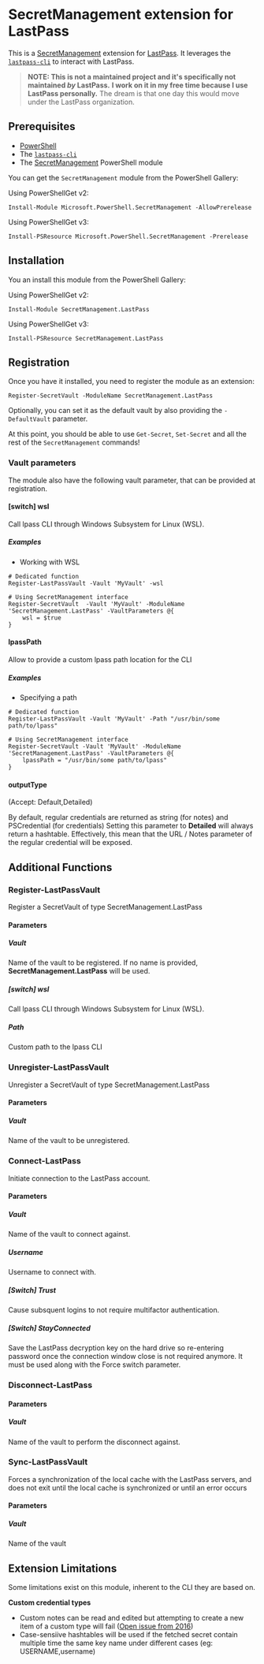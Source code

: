 # SecretManagement extension for LastPass

This is a
[SecretManagement](https://github.com/PowerShell/SecretManagement)
extension for
[LastPass](https://lastpass.com).
It leverages the [`lastpass-cli`](https://github.com/lastpass/lastpass-cli)
to interact with LastPass.

> **NOTE: This is not a maintained project and it's specifically not maintained _by_ LastPass.**
> **I work on it in my free time because I use LastPass personally.**
> The dream is that one day this would move under the LastPass organization.

## Prerequisites

* [PowerShell](https://github.com/PowerShell/PowerShell)
* The [`lastpass-cli`](https://github.com/lastpass/lastpass-cli)
* The [SecretManagement](https://github.com/PowerShell/SecretManagement) PowerShell module

You can get the `SecretManagement` module from the PowerShell Gallery:

Using PowerShellGet v2:

```pwsh
Install-Module Microsoft.PowerShell.SecretManagement -AllowPrerelease
```

Using PowerShellGet v3:

```pwsh
Install-PSResource Microsoft.PowerShell.SecretManagement -Prerelease
```

## Installation

You an install this module from the PowerShell Gallery:

Using PowerShellGet v2:

```pwsh
Install-Module SecretManagement.LastPass
```

Using PowerShellGet v3:

```pwsh
Install-PSResource SecretManagement.LastPass
```

## Registration

Once you have it installed,
you need to register the module as an extension:

```pwsh
Register-SecretVault -ModuleName SecretManagement.LastPass
```

Optionally, you can set it as the default vault by also providing the
`-DefaultVault`
parameter.


At this point,
you should be able to use
`Get-Secret`, `Set-Secret`
and all the rest of the
`SecretManagement`
commands!

### Vault parameters

The module also have the following vault parameter, that can be provided at registration.

#### [switch] wsl

Call lpass CLI through Windows Subsystem for Linux (WSL). 

##### Examples


* Working with WSL

```pwsh
# Dedicated function
Register-LastPassVault -Vault 'MyVault' -wsl

# Using SecretManagement interface
Register-SecretVault  -Vault 'MyVault' -ModuleName 'SecretManagement.LastPass' -VaultParameters @{
    wsl = $true
}
```


#### lpassPath

Allow to provide a custom lpass path location for the CLI

##### Examples

* Specifying a path

```pwsh
# Dedicated function
Register-LastPassVault -Vault 'MyVault' -Path "/usr/bin/some path/to/lpass"

# Using SecretManagement interface
Register-SecretVault -Vault 'MyVault' -ModuleName 'SecretManagement.LastPass' -VaultParameters @{
    lpassPath = "/usr/bin/some path/to/lpass"
}
```
#### outputType
(Accept: Default,Detailed) 

By default, regular credentials are returned as string (for notes) and PSCredential (for credentials) 
Setting this parameter to **Detailed** will always return a hashtable. Effectively, this mean that the URL / Notes parameter of the regular credential will be exposed. 

## Additional Functions

### Register-LastPassVault

Register a SecretVault of type SecretManagement.LastPass

#### Parameters
##### Vault
Name of the vault to be registered. If no name is provided, **SecretManagement.LastPass** will be used.

##### [switch] wsl
Call lpass CLI through Windows Subsystem for Linux (WSL). 

##### Path
Custom path to the lpass CLI


### Unregister-LastPassVault

Unregister a SecretVault of type SecretManagement.LastPass

#### Parameters
##### Vault
Name of the vault to be unregistered.

### Connect-LastPass
Initiate connection to the LastPass account. 

#### Parameters
##### Vault
Name of the vault to connect against.

##### Username
Username to connect with.

##### [Switch] Trust
Cause subsquent logins to not require multifactor authentication.

##### [Switch] StayConnected
Save the LastPass decryption key on the hard drive so re-entering password once the connection window close is not required anymore. It must be used along with the Force switch parameter. 

### Disconnect-LastPass
#### Parameters

##### Vault
Name of the vault to perform the disconnect against.


### Sync-LastPassVault
Forces a synchronization of the local cache with the LastPass servers, and does not exit until the local cache is synchronized or until an error occurs
#### Parameters

##### Vault
Name of the vault

## Extension Limitations

Some limitations exist on this module, inherent to the CLI they are based on. 

**Custom credential types**
- Custom notes can be read and edited but attempting to create a new item of a custom type will fail ([Open issue from 2016](https://github.com/lastpass/lastpass-cli/issues/190))
- Case-sensiive hashtables will be used if the fetched secret contain multiple time the same key name under different cases (eg: USERNAME,username)